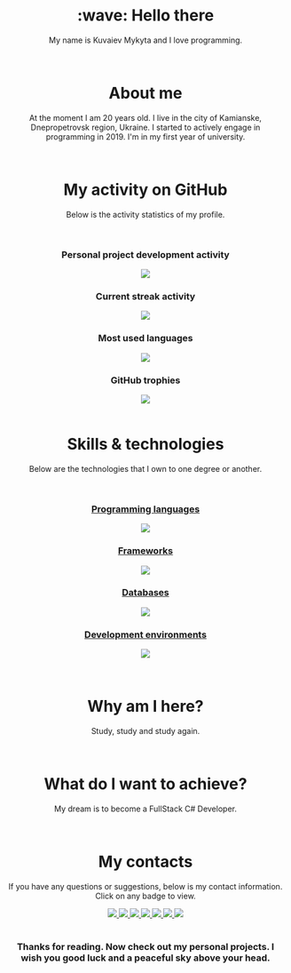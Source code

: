 <div align="center">
  <h1>:wave: Hello there</h1>
  <p>My name is Kuvaiev Mykyta and I love programming.</p>
  </br>
  <h1>About me</h1>
  <p>At the moment I am 20 years old. I live in the city of Kamianske, Dnepropetrovsk region, Ukraine. I started to actively engage in programming in 2019. I'm in my first year of university.</p>
  </br>
  <h1>My activity on GitHub</h1>
  <p>Below is the activity statistics of my profile.</p>
  </br>
  <h3>Personal project development activity</h3>
  <img align="center" src="https://github-readme-stats.vercel.app/api?username=Kuvaev-dev&show_icons=true&include_all_commits=true&theme=radical"/>
  <br/>
  <h3>Current streak activity</h3>
  <img align="center" src="https://streak-stats.demolab.com/?user=Kuvaev-dev&theme=radical"/>
  <br/>
  <h3>Most used languages</h3>
  <img align="center" src="https://github-readme-stats.vercel.app/api/top-langs/?username=Kuvaev-dev&layout=compact&theme=radical"/>
  <br/>
  <h3>GitHub trophies</h3>
  <img align="center" src="https://github-profile-trophy.vercel.app/?username=Kuvaev-dev&no-frame=true&no-bg=true&theme=radical"/>
  <br/>
  <br/>
  <h1>Skills & technologies</h1>
  <p>Below are the technologies that I own to one degree or another.</p>
  <p align="center"> 
    <a href="https://skillicons.dev">
      <br/>
      <h3>Programming languages</h3>
      <img src="https://skillicons.dev/icons?i=c,cpp,cs,html,css,js,php,dart,java,ts" />
      <h3>Frameworks</h3>
      <img src="https://skillicons.dev/icons?i=angular,azure,bootstrap,dotnet,express,flutter,heroku,laravel,nodejs,vuejs,react,redux,sass,jquery" />
      <h3>Databases</h3>
      <img src="https://skillicons.dev/icons?i=mongodb,mysql,firebase,sqlite" />
      <h3>Development environments</h3>
      <img src="https://skillicons.dev/icons?i=git,visualstudio,vscode,powershell,androidstudio" />
    </a>
  </p>
  </br>
  <h1>Why am I here?</h1>
  <p>Study, study and study again.</p>
  </br>
  <h1>What do I want to achieve?</h1>
  <p>My dream is to become a FullStack C# Developer.</p>
  </br>
  <h1>My contacts</h1>
  <p>If you have any questions or suggestions, below is my contact information. Click on any badge to view.</p>
  <a href="https://twitter.com/_Nick_Smirnov_">
    <img src="https://img.shields.io/badge/Twitter-1DA1F2?style=for-the-badge&logo=twitter&logoColor=white"/>
  </a>
  <a href="mailto:kuvaevnikita2002@gmail.com">
    <img src="https://img.shields.io/badge/Gmail-D14836?style=for-the-badge&logo=gmail&logoColor=white"/>
  </a>
  <a href="https://t.me/Kuvaev_N">
    <img src="https://img.shields.io/badge/Telegram-2CA5E0?style=for-the-badge&logo=telegram&logoColor=white"/>
  </a>
  <a href="https://discordapp.com/users/504678253991034893">
    <img src="https://img.shields.io/badge/Discord-5865F2?style=for-the-badge&logo=discord&logoColor=white"/>
  </a>
  <a href="https://www.facebook.com/profile.php?id=100022388731547">
    <img src="https://img.shields.io/badge/Facebook-1877F2?style=for-the-badge&logo=facebook&logoColor=white"/>
  </a>
  <a href="https://www.instagram.com/___storm____/">
    <img src="https://img.shields.io/badge/Instagram-E4405F?style=for-the-badge&logo=instagram&logoColor=white"/>
  </a>
  <a href="https://www.linkedin.com/in/mykyta-kuvaiev-088a5527a">
    <img src="https://img.shields.io/badge/linkedin-%230077B5?style=for-the-badge&logo=linkedin&logoColor=white)"/>
  </a>
  </br>
  </br>
  <h3>Thanks for reading. Now check out my personal projects. I wish you good luck and a peaceful sky above your head.</h3>
</div>


